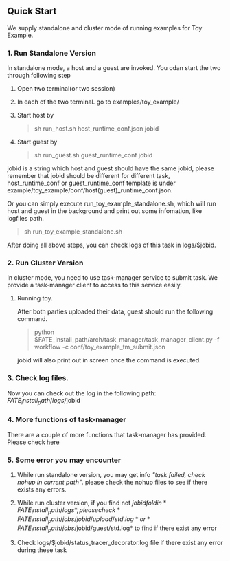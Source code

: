 ## Quick Start

We supply standalone and cluster mode of running examples for Toy Example. 

### 1. Run Standalone Version

In standalone mode, a host and a guest are invoked. You cdan start the two through following step


1. Open two terminal(or two session)

2. In each of the two terminal. go to examples/toy_example/

3. Start host by 
   > sh run_host.sh host_runtime_conf.json jobid

4. Start guest by

   > sh run_guest.sh guest_runtime_conf jobid

jobid is a string which host and guest should have the same jobid, please remember that jobid should be different for different task,
host_runtime_conf or guest_runtime_conf template is under example/toy_example/conf/host(guest)_runtime_conf.json.

Or you can simply execute run_toy_example_standalone.sh, which will run host and guest in the background and print out some infomation, like logfiles path.

> sh run_toy_example_standalone.sh

After doing all above steps, you can check logs of this task in logs/$jobid.

### 2. Run Cluster Version

In cluster mode, you need to use task-manager service to submit task. We provide a task-manager client to access to this service easily.

1. Running toy. 

    After both parties uploaded their data, guest should run the following command. 
    
    > python $FATE_install_path/arch/task_manager/task_manager_client.py -f workflow -c conf/toy_example_tm_submit.json
    
    jobid will also print out in screen once the command is executed. 
    
### 3. Check log files.

Now you can check out the log in the following path: $FATE_install_path/logs/$jobid
    
### 4. More functions of task-manager

There are a couple of more functions that task-manager has provided. Please check [here](../../arch/task_manager/README.md)

### 5. Some error you may encounter
1. While run standalone version, you may get info *"task failed, check nohup in current path"*. please check the nohup files to see if there exists any errors.

2. While run cluster version, if you find not $jobid fold in  *FATE_install_path/logs*, please check  *FATE_install_path/jobs/{jobid}/upload/std.log* or *FATE_install_path/jobs/$jobid/guest/std.log* to find if there exist any error

3. Check logs/$jobid/status_tracer_decorator.log file if there exist any error during these task
 

